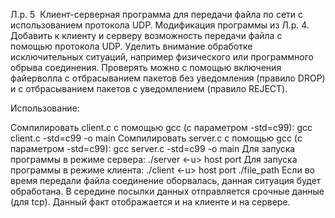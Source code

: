 Л.р. 5 ­ Клиент-серверная программа для передачи файла по сети с использованием протокола UDP. Модификация программы из Л.р. 4. Добавить к клиенту и серверу возможность передачи файла с помощью протокола UDP. Уделить внимание обработке исключительных ситуаций, например физического или программного обрыва соединения. Проверять можно с помощью включения файерволла с отбрасыванием пакетов без уведомления (правило DROP) и с отбрасыванием пакетов с уведомлением (правило REJECT).

Использование:

Сомпилировать client.c с помощью gcc (с параметром -std=c99): gcc client.c -std=c99 -o main
Сомпилировать server.c с помощью gcc (с параметром -std=c99): gcc server.c -std=c99 -o main
Для запуска программы в режиме сервера: ./server <-u> host port
Для запуска программы в режиме клиента: ./client <-u> host port ./file_path
Если во время передали файла соединение оборвалась, данная ситуация будет обработана.
В середине посылки данных отправляется срочные данные (для tcp). Данный факт отображается и на клиенте и на сервере.
